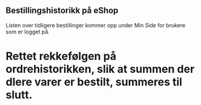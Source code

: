 ## Bestillingshistorikk på eShop

Listen over tidligere bestillinger kommer opp under Min Side for brukere som er logget på.

# Rettet rekkefølgen på ordrehistorikken, slik at summen der dlere varer er bestilt, summeres til slutt.
